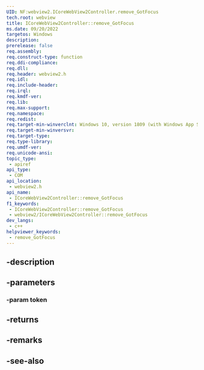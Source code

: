 ```yaml
---
UID: NF:webview2.ICoreWebView2Controller.remove_GotFocus
tech.root: webview
title: ICoreWebView2Controller::remove_GotFocus
ms.date: 09/20/2022
targetos: Windows
description: 
prerelease: false
req.assembly: 
req.construct-type: function
req.ddi-compliance: 
req.dll: 
req.header: webview2.h
req.idl: 
req.include-header: 
req.irql: 
req.kmdf-ver: 
req.lib: 
req.max-support: 
req.namespace: 
req.redist: 
req.target-min-winverclnt: Windows 10, version 1809 (with Windows App SDK 1.1 or later)
req.target-min-winversvr: 
req.target-type: 
req.type-library: 
req.umdf-ver: 
req.unicode-ansi: 
topic_type:
 - apiref
api_type:
 - COM
api_location:
 - webview2.h
api_name:
 - ICoreWebView2Controller::remove_GotFocus
f1_keywords:
 - ICoreWebView2Controller::remove_GotFocus
 - webview2/ICoreWebView2Controller::remove_GotFocus
dev_langs:
 - c++
helpviewer_keywords:
 - remove_GotFocus
---
```


## -description

## -parameters

### -param token

## -returns

## -remarks

## -see-also

